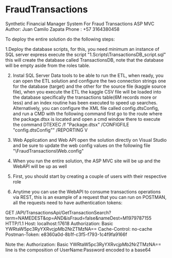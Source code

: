 # FraudTransactions
Synthetic Financial Manager System For Fraud Transactions ASP MVC
Author: Juan Camilo Zapata
Phone : +57 3164380458


To deploy the entire solution do the following steps:

1.Deploy the database scripts, for this, you need minimum an instance of SQL server express
execute the script "1.Scripts\TransactionsDB_script.sql" this will create the database called TransactionsDB, note that the database will be empty aside from the roles table.

2. Instal SQL Server Data tools to be able to run the ETL, when ready, you can open the ETL solution and configure the two connection strings one for the database (target) and the other for the source file (kaggle source file), when you execute the ETL the kaggle CSV file will be loaded into the database specifically the transactions table(6M records more or less) and an index routine has been executed to speed up searches.
Alternatively, you can configure the XML file called config.dtsConfig, and run a CMD with the following command 
first go to the route where the package.dtsx is located and open a cmd window there to execute the command
DTEXEC /f "Package.dtsx" /CONFIGFILE "config.dtsConfig""  /REPORTING V

3. Web Application and Web API
open the solution directly on Visual Studio and be sure to update the web config values on the following file
"\FraudTransactions\Web.config"

4. When you run the entire solution, the ASP MVC site will be up and the WebAPI will be up as well
5. First, you should start by creating a couple of users with their respective role
6. Anytime you can use the WebAPI to consume transactions operations via REST, this is an example of a request that you can run on POSTMAN, all the requests need to have authentication tokens:

GET /API/TransactionsApi/GetTransactionSearch?term=NAMEDEST&amp;op=AND&amp;isFraud=false&amp;nameDest=M1979787155 HTTP/1.1
Host: localhost:17618
Authorization: Basic YWRtaW5pc3RyYXRvcjpMb2NrZTMzNA==
Cache-Control: no-cache
Postman-Token: e8360a0d-8b1f-c3f5-f793-1c4f9fa9166f


Note
the: Authorization: Basic YWRtaW5pc3RyYXRvcjpMb2NrZTMzNA== line is the composition of UserName:Password encoded to a base64
